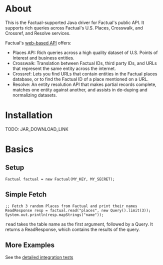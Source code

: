 # About

This is the Factual-supported Java driver for Factual's public API. It supports rich queries across Factual's U.S. Places, Crosswalk, and Crossref, and Resolve services.

Factual's [web-based API](http://developer.factual.com) offers:

* Places API: Rich queries across a high quality dataset of U.S. Points of Interest and business entities.
* Crosswalk: Translation between Factual IDs, third party IDs, and URLs that represent the same entity across the internet.
* Crossref: Lets you find URLs that contain entities in the Factual places database, or to find the Factual ID of a place mentioned on a URL.
* Resolve: An entity resolution API that makes partial records complete, matches one entity against another, and assists in de-duping and normalizing datasets.

# Installation

TODO: JAR_DOWNLOAD_LINK

# Basics

## Setup

	Factual factual = new Factual(MY_KEY, MY_SECRET);

## Simple Fetch

	;; Fetch 3 random Places from Factual and print their names
	ReadResponse resp = factual.read("places", new Query().limit(3));
	System.out.println(resp.mapStrings("name"));
        
<tt>read</tt> takes the table name as the first argument, followed by a Query. It returns a ReadResponse, which contains the results of the query.

## More Examples

See the [detailed integration tests](https://github.com/Factual/factual-java-driver/blob/master/src/test/java/com/factual/FactualTest.java)
